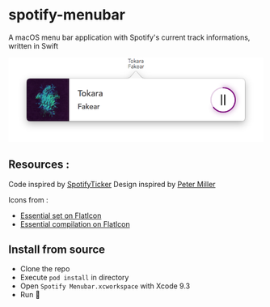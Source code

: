 # spotify-menubar
A macOS menu bar application with Spotify's current track informations, written in Swift

![Spotify-menubar](_Others/Screenshots/app-screenshot.png)

## Resources :

Code inspired by [SpotifyTicker](https://github.com/elken/SpotifyTicker)
Design inspired by [Peter Miller](https://dribbble.com/shots/3246873-Music-Player-UI)

Icons from :
- [Essential set on FlatIcon](https://www.flaticon.com/packs/essential-set-2)
- [Essential compilation on FlatIcon](https://www.flaticon.com/packs/essential-compilation)

## Install from source

- Clone the repo
- Execute `pod install` in directory
- Open `Spotify Menubar.xcworkspace` with Xcode 9.3
- Run 🚀

